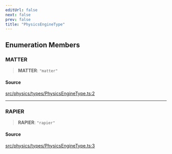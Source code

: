 ```yaml
---
editUrl: false
next: false
prev: false
title: "PhysicsEngineType"
---
```


## Enumeration Members

### MATTER

> **MATTER**: `"matter"`

#### Source

[src/physics/types/PhysicsEngineType.ts:2](https://github.com/relishinc/dill-pixel/blob/c79d8e8552aaa0f13a29535c819ae67d025b4669/src/physics/types/PhysicsEngineType.ts#L2)

***

### RAPIER

> **RAPIER**: `"rapier"`

#### Source

[src/physics/types/PhysicsEngineType.ts:3](https://github.com/relishinc/dill-pixel/blob/c79d8e8552aaa0f13a29535c819ae67d025b4669/src/physics/types/PhysicsEngineType.ts#L3)
